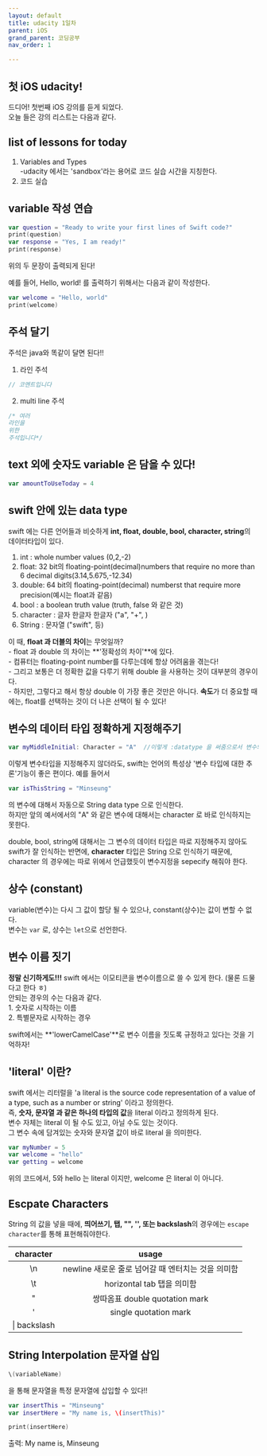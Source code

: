 ```yaml
---
layout: default
title: udacity 1일차
parent: iOS
grand_parent: 코딩공부
nav_order: 1

---
```



## 첫 iOS udacity!  
드디어! 첫번째 iOS 강의를 듣게 되었다.  
오늘 들은 강의 리스트는 다음과 같다.  

## list of lessons for today  
1. Variables and Types  
    -udacity 에서는 'sandbox'라는 용어로 코드 실습 시간을 지칭한다.  
2. 코드 실습  

## variable 작성 연습  

```swift
var question = "Ready to write your first lines of Swift code?"
print(question)
var response = "Yes, I am ready!"
print(response)
```

위의 두 문장이 출력되게 된다!  

예를 들어, Hello, world! 를 출력하기 위해서는 다음과 같이 작성한다.  
```swift
var welcome = "Hello, world"
print(welcome)
```

## 주석 달기  
주석은 java와 똑같이 달면 된다!!  

1. 라인 주석  
```swift
// 코멘트입니다 
```

2. multi line 주석  
```swift
/* 여러 
라인을 
위한 
주석입니다*/
```

## text 외에 숫자도 variable 은 담을 수 있다!  

```swift
var amountToUseToday = 4
```

## swift 안에 있는 data type  
swift 에는 다른 언어들과 비슷하게 **int, float, double, bool, character, string**의 데이터타입이 있다.  
1. int : whole number values (0,2,-2)  
2. float: 32 bit의 floating-point(decimal)numbers that require no more than 6 decimal digits(3.14,5.675,-12.34)  
3. double: 64 bit의 floating-point(decimal) numberst that require more precision(예시는 float과 같음)  
4. bool : a boolean truth value (truth, false 와 같은 것)  
5. character : 글자 한글자 한글자 ("a", "+", )  
6. String : 문자열 ("swift", 등)  

이 때, **float 과 더블의 차이**는 무엇일까?  
    - float 과 double 의 차이는 **'정확성의 차이'**에 있다.  
    - 컴퓨터는 floating-point number를 다루는데에 항상 어려움을 겪는다!  
    - 그리고 보통은 더 정확한 값을 다루기 위해 double 을 사용하는 것이 대부분의 경우이다.  
    - 하지만, 그렇다고 해서 항상 double 이 가장 좋은 것만은 아니다. **속도**가 더 중요할 때에는, float를 선택하는 것이 더 나은 선택이 될 수 있다!  
    

## 변수의 데이터 타입 정확하게 지정해주기  
```swift
var myMiddleInitial: Character = "A"  //이렇게 :datatype 을 써줌으로서 변수의 데이터타입을 지정해준다!  
```

이렇게 변수타입을 지정해주지 않더라도, swift는 언어의 특성상 '변수 타입에 대한 추론'기능이 좋은 편이다. 예를 들어서  
```swift
var isThisString = "Minseung"
```
의 변수에 대해서 자동으로 String data type 으로 인식한다.  
하지만 앞의 예서에서의 "A" 와 같은 변수에 대해서는 character 로 바로 인식하지는 못한다.  

double, bool, string에 대해서는 그 변수의 데이터 타입은 따로 지정해주지 않아도 swift가 잘 인식하는 반면에, **character** 타입은 String 으로 인식하기 때문에, character 의 경우에는 따로 위에서 언급했듯이 변수지정을 sepecify 해줘야 한다.  


## 상수 (constant)  
variable(변수)는 다시 그 값이 할당 될 수 있으나, constant(상수)는 값이 변할 수 없다.  
변수는 `var` 로, 상수는 `let`으로 선언한다.  

## 변수 이름 짓기  
**정말 신기하게도!!!** swift 에서는 이모티콘을 변수이름으로 쓸 수 있게 한다. (물론 드물다고 한다 ㅎ)  
안되는 경우의 수는 다음과 같다.  
        1. 숫자로 시작하는 이름  
        2. 특별문자로 시작하는 경우  

swift에서는 **'lowerCamelCase'**로 변수 이름을 짓도록 규정하고 있다는 것을 기억하자!  


## 'literal' 이란?  
swift 에서는 리터럴을 'a literal is the source code representation of a value of a type, such as a number or string' 이라고 정의한다.  
즉, **숫자, 문자열 과 같은 하나의 타입의 값**을 literal 이라고 정의하게 된다.  
변수 자체는 literal 이 될 수도 있고, 아닐 수도 있는 것이다.  
그 변수 속에 담겨있는 숫자와 문자열 값이 바로 literal 을 의미한다.  

```swift
var myNumber = 5 
var welcome = "hello"
var getting = welcome 
```
위의 코드에서, 5와 hello 는 literal 이지만, welcome 은 literal 이 아니다.  

## Escpate Characters  
String 의 값을 넣을 때에, **띄어쓰기, 탭, "", '', 또는 backslash**의 경우에는 `escape character`를 통해 표현해줘야한다.  

| **character** | **usage** |  
| :----------: | :-------------: |
| \n | newline 새로운 줄로 넘어갈 때 엔터치는 것을 의미함 |
|\t| horizontal tab 탭을 의미함 |
|\"| 쌍따옴표 double quotation mark|
|\'|single quotation mark|
|\| backslash|  

## String Interpolation 문자열 삽입  
```swift
\(variableName) 
```
을 통해 문자열을 특정 문자열에 삽입할 수 있다!!  
  
```swift
var insertThis = "Minseung"
var insertHere = "My name is, \(insertThis)"

print(insertHere)
```
출력: My name is, Minseung

